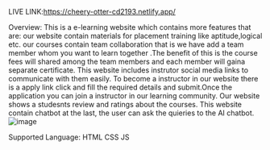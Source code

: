 LIVE LINK:https://cheery-otter-cd2193.netlify.app/

Overview:
          This is a e-learning website which contains more features that are:
                      our website contain materials for placement training like aptitude,logical etc.
                      our courses contain team collaboration that is we have add a team member whom you want to learn together .The benefit of this is the course fees will shared among the team members and each member will gaina separate certificate.
                      This website includes instrutor social media links to communicate with them easily.
                      To become a instructor in our website there is a apply link click and fill the required details and submit.Once the application you can join a instructor in our learning community.
                      Our website shows a studesnts review and ratings about the courses.
                     This website contain chatbot at the last, the user can ask the quieries to the AI chatbot.
![image](https://github.com/Dharani0031/Team_Technocrats/assets/150164750/f4fc2871-722b-4c61-9006-6d459915924b)

Supported Language:
              HTML
              CSS
              JS
